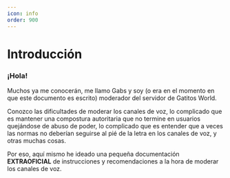 ```yaml
---
icon: info
order: 900
---
```

# Introducción

### ¡Hola!

Muchos ya me conocerán, me llamo Gabs y soy (o era en el momento en que este documento es escrito) moderador del servidor de Gatitos World.

Conozco las dificultades de moderar los canales de voz, lo complicado que es mantener una compostura autoritaria que no termine en usuarios quejándose de abuso de poder, lo complicado que es entender que a veces las normas no deberían seguirse al pié de la letra en los canales de voz, y otras muchas cosas.

Por eso, aquí mismo he ideado una pequeña documentación **EXTRAOFICIAL** de instrucciones y recomendaciones a la hora de moderar los canales de voz.